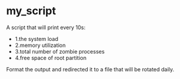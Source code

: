 # my_script
A script that will print every 10s:
<ul>
  <li>1.the system load</li>
  <li>2.memory utilization</li>
  <li>3.total number of zombie processes</li>
  <li>4.free space of root partition</li>
</ul>

Format the output and redirected it to a file that will be rotated daily.
